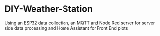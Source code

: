# DIY-Weather-Station
Using an ESP32 data collection, an MQTT and Node Red server for server side data processing and Home Assistant for Front End plots

